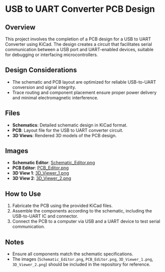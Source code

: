 <xaiArtifact artifact_id="88058485-2d2b-4c11-ad84-a76a7f218da6" artifact_version_id="1cad1641-4333-4a9a-9782-b47e809abf77" title="README.md" contentType="text/markdown">

# USB to UART Converter PCB Design

## Overview
This project involves the completion of a PCB design for a USB to UART Converter using KiCad. The design creates a circuit that facilitates serial communication between a USB port and UART-enabled devices, suitable for debugging or interfacing microcontrollers.

## Design Considerations
- The schematic and PCB layout are optimized for reliable USB-to-UART conversion and signal integrity.
- Trace routing and component placement ensure proper power delivery and minimal electromagnetic interference.

## Files
- **Schematics**: Detailed schematic design in KiCad format.
- **PCB**: Layout file for the USB to UART converter circuit.
- **3D Views**: Rendered 3D models of the PCB design.

## Images
- **Schematic Editor**: [Schematic_Editor.png](Schematic_Editor.png)
- **PCB Editor**: [PCB_Editor.png](PCB_Editor.png)
- **3D View 1**: [3D_Viewer_1.png](3D_Viewer_1.png)
- **3D View 2**: [3D_Viewer_2.png](3D_Viewer_2.png)

## How to Use
1. Fabricate the PCB using the provided KiCad files.
2. Assemble the components according to the schematic, including the USB-to-UART IC and connector.
3. Connect the PCB to a computer via USB and a UART device to test serial communication.

## Notes
- Ensure all components match the schematic specifications.
- The images (`Schematic_Editor.png`, `PCB_Editor.png`, `3D_Viewer_1.png`, `3D_Viewer_2.png`) should be included in the repository for reference.